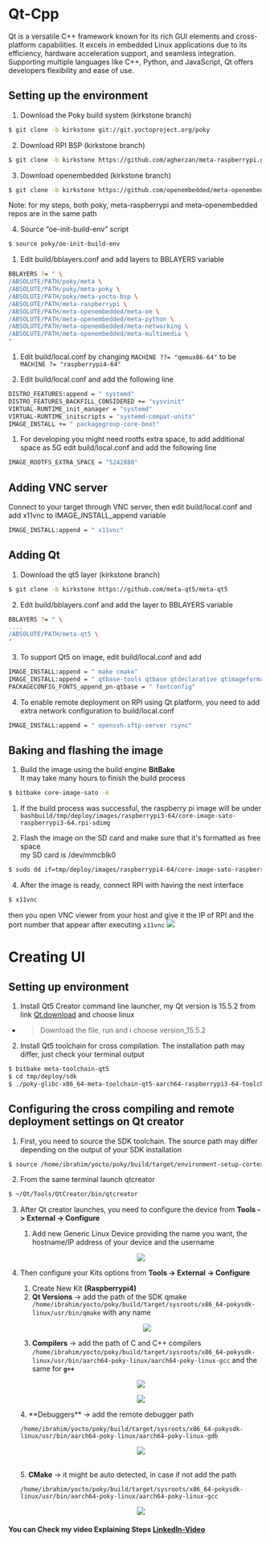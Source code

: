 # Qt-Cpp
Qt is a versatile C++ framework known for its rich GUI elements and cross-platform capabilities. It excels in embedded Linux applications due to its efficiency, hardware acceleration support, and seamless integration. Supporting multiple languages like C++, Python, and JavaScript, Qt offers developers flexibility and ease of use.

## Setting up the environment 

1. Download the Poky build system (kirkstone branch)  
```bash
$ git clone -b kirkstone git://git.yoctoproject.org/poky
``` 
2. Download RPI BSP (kirkstone branch) 
```bash
$ git clone -b kirkstone https://github.com/agherzan/meta-raspberrypi.git 
``` 
3. Download openembedded (kirkstone branch)
```bash
$ git clone -b kirkstone https://github.com/openembedded/meta-openembedded.git
```
Note: for my steps, both poky, meta-raspberrypi and meta-openembedded repos are in the same path   
  
4. Source “oe-init-build-env” script 
```bash
$ source poky/oe-init-build-env 
```
1. Edit build/bblayers.conf and add layers to BBLAYERS variable  
```bash
BBLAYERS ?= " \
/ABSOLUTE/PATH/poky/meta \
/ABSOLUTE/PATH/poky/meta-poky \
/ABSOLUTE/PATH/poky/meta-yocto-bsp \
/ABSOLUTE/PATH/meta-raspberrypi \
/ABSOLUTE/PATH/meta-openembedded/meta-oe \
/ABSOLUTE/PATH/meta-openembedded/meta-python \
/ABSOLUTE/PATH/meta-openembedded/meta-networking \
/ABSOLUTE/PATH/meta-openembedded/meta-multimedia \
"
```  
1. Edit build/local.conf by changing ```MACHINE ??= "qemux86-64"``` to be ```MACHINE ?= "raspberrypi4-64"```  

2. Edit build/local.conf and add the following line  
```bash
DISTRO_FEATURES:append = " systemd"
DISTRO_FEATURES_BACKFILL_CONSIDERED += "sysvinit"
VIRTUAL-RUNTIME_init_manager = "systemd"
VIRTUAL-RUNTIME_initscripts = "systemd-compat-units"
IMAGE_INSTALL += " packagegroup-core-boot"
```   
1. For developing you might need rootfs extra space, to add additional space as 5G edit build/local.conf and add the following line 
```bash
IMAGE_ROOTFS_EXTRA_SPACE = "5242880"
```

<a name="addingVNC"></a>
## Adding VNC server

Connect to your target through VNC server, then edit build/local.conf and add x11vnc to  IMAGE_INSTALL_append variable  
```bash
IMAGE_INSTALL:append = " x11vnc"
```  

<a name="addingQt"></a>
## Adding Qt 

1. Download the qt5 layer (kirkstone branch)  
```bash
$ git clone -b kirkstone https://github.com/meta-qt5/meta-qt5
``` 
2. Edit build/bblayers.conf and add the layer to BBLAYERS variable  
```bash
BBLAYERS ?= " \
....
/ABSOLUTE/PATH/meta-qt5 \
"
``` 
3.  To support Qt5 on image, edit build/local.conf and add
``` bash
IMAGE_INSTALL:append = " make cmake"
IMAGE_INSTALL:append = " qtbase-tools qtbase qtdeclarative qtimageformats qtmultimedia qtquickcontrols2 qtquickcontrols qtbase-plugins cinematicexperience liberation-fonts"
PACKAGECONFIG_FONTS_append_pn-qtbase = " fontconfig"
```  
4. To enable remote deployment on RPI using Qt platform, you need to add extra network configuration to build/local.conf  
```bash
IMAGE_INSTALL:append = " openssh-sftp-server rsync"
```  
## Baking and flashing the image 

1. Build the image using the build engine **BitBake**  
It may take many hours to finish the build process
```bash
$ bitbake core-image-sato -k
```  
 
1. If the build process was successful, the raspberry pi image will be under ```bashbuild/tmp/deploy/images/raspberrypi3-64/core-image-sato-raspberrypi3-64.rpi-sdimg```   

2. Flash the image on the SD card and make sure that it's formatted as free space  
my SD card is /dev/mmcblk0  
```bash
$ sudo dd if=tmp/deploy/images/raspberrypi4-64/core-image-sato-raspberrypi4-64.rpi-sdimg of=/dev/mmcblk0 status=progress conv=fsync bs=4M
```
4. After the image is ready, connect RPI with having the next interface 
```bash
$ x11vnc
```
then you open VNC viewer from your host and give it the IP of RPI and the port number that appear after executing ```x11vnc```
![](https://taotaodiy-yocto.readthedocs.io/en/latest/_images/runqemu003.png)

# Creating UI  

<a name="settingEnv"></a>
## Setting up environment

1. Install Qt5 Creator command line launcher, my Qt version is 15.5.2 from link [Qt.download](https://www.qt.io/download-qt-installer-oss) and choose linux
 - >Download the file, run and i choose version_15.5.2
2. Install Qt5 toolchain for cross compilation. The installation path may differ, just check your terminal output  
```bash
$ bitbake meta-toolchain-qt5  
$ cd tmp/deploy/sdk
$ ./poky-glibc-x86_64-meta-toolchain-qt5-aarch64-raspberrypi3-64-toolchain-3.0.2.sh 
```   

<a name="qtCreatorDeploy"></a>
## Configuring the cross compiling and remote deployment settings on Qt creator

1. First, you need to source the SDK toolchain. The source path may differ depending on the output of your SDK installation  
```bash
$ source /home/ibrahim/yocto/poky/build/target/environment-setup-cortexa72-poky-linux 
```  
2. From the same terminal launch qtcreator 
```bash
$ ~/Qt/Tools/QtCreator/bin/qtcreator 
```  
3. After Qt creator launches, you need to configure the device from **Tools -> External -> Configure**  
	1. Add new Generic Linux Device providing the name you want, the hostname/IP address of your device and the username   
	<p align="center">
  	<img  src="https://i.imgur.com/U5HwLPX.png">
	</p>
4. Then configure your Kits options from **Tools -> External -> Configure** 
	1. Create New Kit **(Raspberrypi4)**
    2. **Qt Versions** -> add the path of the SDK qmake  `/home/ibrahim/yocto/poky/build/target/sysroots/x86_64-pokysdk-linux/usr/bin/qmake` with any name  
		<p align="center">
  		<img  src="https://i.imgur.com/BMMMl8M.png">
		</p>
	3. **Compilers** -> add the path of C and C++ compilers `/home/ibrahim/yocto/poky/build/target/sysroots/x86_64-pokysdk-linux/usr/bin/aarch64-poky-linux/aarch64-poky-linux-gcc`  and the same for **``g++``**
     <p align="center">
  		<img  src="https://i.imgur.com/oNhyXP7.png">
		</p> 
		<p align="center">
  		<img  src="https://i.imgur.com/RL5xHXc.png">
		</p>  
    4. **Debuggers** -> add the remote debugger path
   
    `/home/ibrahim/yocto/poky/build/target/sysroots/x86_64-pokysdk-linux/usr/bin/aarch64-poky-linux/aarch64-poky-linux-gdb`   
		<p align="center">
  		<img  src="https://i.imgur.com/kIXAuul.png">
		</p>  
	5. **CMake** -> it might be auto detected, in case if not add the path 
   

   `
   /home/ibrahim/yocto/poky/build/target/sysroots/x86_64-pokysdk-linux/usr/bin/aarch64-poky-linux/aarch64-poky-linux-gcc
   `  

	<p align="center">
	<img  src="https://i.imgur.com/sZNYUnX.png">
	</p>  

#### You can Check my video Explaining Steps [LinkedIn-Video]()